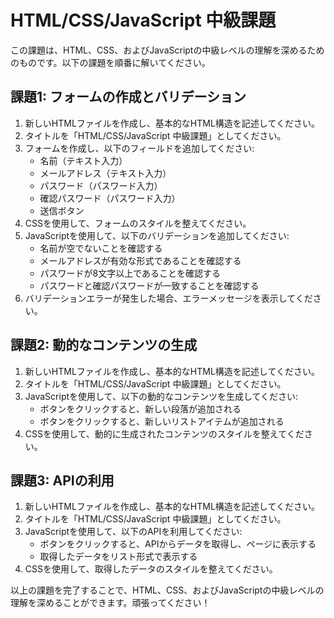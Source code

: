# HTML/CSS/JavaScript 中級課題

この課題は、HTML、CSS、およびJavaScriptの中級レベルの理解を深めるためのものです。以下の課題を順番に解いてください。

## 課題1: フォームの作成とバリデーション

1. 新しいHTMLファイルを作成し、基本的なHTML構造を記述してください。
2. タイトルを「HTML/CSS/JavaScript 中級課題」としてください。
3. フォームを作成し、以下のフィールドを追加してください:
   - 名前（テキスト入力）
   - メールアドレス（テキスト入力）
   - パスワード（パスワード入力）
   - 確認パスワード（パスワード入力）
   - 送信ボタン
4. CSSを使用して、フォームのスタイルを整えてください。
5. JavaScriptを使用して、以下のバリデーションを追加してください:
   - 名前が空でないことを確認する
   - メールアドレスが有効な形式であることを確認する
   - パスワードが8文字以上であることを確認する
   - パスワードと確認パスワードが一致することを確認する
6. バリデーションエラーが発生した場合、エラーメッセージを表示してください。

## 課題2: 動的なコンテンツの生成

1. 新しいHTMLファイルを作成し、基本的なHTML構造を記述してください。
2. タイトルを「HTML/CSS/JavaScript 中級課題」としてください。
3. JavaScriptを使用して、以下の動的なコンテンツを生成してください:
   - ボタンをクリックすると、新しい段落が追加される
   - ボタンをクリックすると、新しいリストアイテムが追加される
4. CSSを使用して、動的に生成されたコンテンツのスタイルを整えてください。

## 課題3: APIの利用

1. 新しいHTMLファイルを作成し、基本的なHTML構造を記述してください。
2. タイトルを「HTML/CSS/JavaScript 中級課題」としてください。
3. JavaScriptを使用して、以下のAPIを利用してください:
   - ボタンをクリックすると、APIからデータを取得し、ページに表示する
   - 取得したデータをリスト形式で表示する
4. CSSを使用して、取得したデータのスタイルを整えてください。

以上の課題を完了することで、HTML、CSS、およびJavaScriptの中級レベルの理解を深めることができます。頑張ってください！
